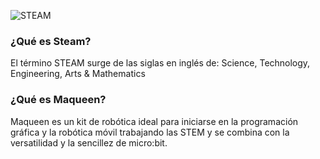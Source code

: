
![STEAM](https://user-images.githubusercontent.com/114906778/207552045-2c418b3a-c134-49a8-8f3f-8fc4d1db8cf0.jpeg)

### ¿Qué es Steam?

El término STEAM surge de las siglas en inglés de: Science, Technology, Engineering, Arts & Mathematics

### ¿Qué es Maqueen?

Maqueen es un kit de robótica ideal para iniciarse en la programación gráfica y la robótica móvil trabajando las STEM y se combina con la versatilidad y la sencillez de micro:bit.
